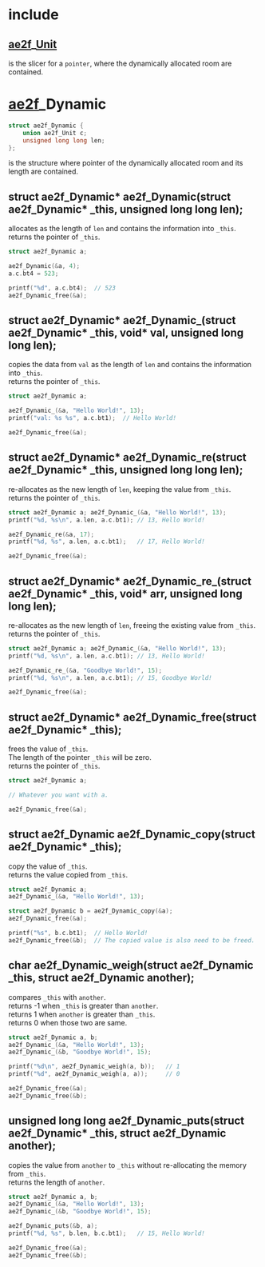 ﻿# include
## <a href="../Container.md#Unit">ae2f</a>_<a href="./Unit.md" id="_Unit">Unit</a>
is the slicer for a `pointer`, where the dynamically allocated room are contained.

# <a href="../Container.md#Dynamic">ae2f</a>_Dynamic
```c
struct ae2f_Dynamic {
	union ae2f_Unit c;
	unsigned long long len;
};
```
is the structure where pointer of the dynamically allocated room and its length are contained.

## struct ae2f_Dynamic* ae2f_Dynamic(struct ae2f_Dynamic* _this, unsigned long long len);
allocates as the length of `len` and contains the information into `_this`.  
returns the pointer of `_this`.
```c
struct ae2f_Dynamic a;

ae2f_Dynamic(&a, 4);
a.c.bt4 = 523;

printf("%d", a.c.bt4);	// 523
ae2f_Dynamic_free(&a);
```

## struct ae2f_Dynamic* ae2f_Dynamic_(struct ae2f_Dynamic* _this, void* val, unsigned long long len);
copies the data from `val` as the length of `len` and contains the information into `_this`.  
returns the pointer of `_this`.
```c
struct ae2f_Dynamic a;

ae2f_Dynamic_(&a, "Hello World!", 13);
printf("val: %s %s", a.c.bt1);	// Hello World!

ae2f_Dynamic_free(&a);
```

## struct ae2f_Dynamic* ae2f_Dynamic_re(struct ae2f_Dynamic* _this, unsigned long long len);
re-allocates as the new length of `len`, keeping the value from `_this`.  
returns the pointer of `_this`.
```c
struct ae2f_Dynamic a; ae2f_Dynamic_(&a, "Hello World!", 13);
printf("%d, %s\n", a.len, a.c.bt1);	// 13, Hello World!

ae2f_Dynamic_re(&a, 17);
printf("%d, %s", a.len, a.c.bt1);	// 17, Hello World!

ae2f_Dynamic_free(&a);
```

## struct ae2f_Dynamic* ae2f_Dynamic_re_(struct ae2f_Dynamic* _this, void* arr, unsigned long long len);
re-allocates as the new length of `len`, freeing the existing value from `_this`.  
returns the pointer of `_this`.
```c
struct ae2f_Dynamic a; ae2f_Dynamic_(&a, "Hello World!", 13);
printf("%d, %s\n", a.len, a.c.bt1);	// 13, Hello World!

ae2f_Dynamic_re_(&a, "Goodbye World!", 15);
printf("%d, %s\n", a.len, a.c.bt1); // 15, Goodbye World!

ae2f_Dynamic_free(&a);
```

## struct ae2f_Dynamic* ae2f_Dynamic_free(struct ae2f_Dynamic* _this);
frees the value of `_this`.  
The length of the pointer `_this` will be zero.  
returns the pointer of `_this`.
```c
struct ae2f_Dynamic a;

// Whatever you want with a.

ae2f_Dynamic_free(&a);
```

## struct ae2f_Dynamic ae2f_Dynamic_copy(struct ae2f_Dynamic* _this);
copy the value of `_this`.  
returns the value copied from `_this`.
```c
struct ae2f_Dynamic a;
ae2f_Dynamic_(&a, "Hello World!", 13);

struct ae2f_Dynamic b = ae2f_Dynamic_copy(&a);
ae2f_Dynamic_free(&a);

printf("%s", b.c.bt1);	// Hello World!
ae2f_Dynamic_free(&b);	// The copied value is also need to be freed.
```

## char ae2f_Dynamic_weigh(struct ae2f_Dynamic _this, struct ae2f_Dynamic another);
compares `_this` with `another`.  
returns -1 when `_this` is greater than `another`.  
returns 1 when `another` is greater than `_this`.  
returns 0 when those two are same.
```c
struct ae2f_Dynamic a, b;
ae2f_Dynamic_(&a, "Hello World!", 13);
ae2f_Dynamic_(&b, "Goodbye World!", 15);

printf("%d\n", ae2f_Dynamic_weigh(a, b));	// 1
printf("%d", ae2f_Dynamic_weigh(a, a));		// 0

ae2f_Dynamic_free(&a);
ae2f_Dynamic_free(&b);
```

## unsigned long long ae2f_Dynamic_puts(struct ae2f_Dynamic* _this, struct ae2f_Dynamic another);
copies the value from `another` to `_this` without re-allocating the memory from `_this`.  
returns the length of `another`.
```c
struct ae2f_Dynamic a, b;
ae2f_Dynamic_(&a, "Hello World!", 13);
ae2f_Dynamic_(&b, "Goodbye World!", 15);

ae2f_Dynamic_puts(&b, a);
printf("%d, %s", b.len, b.c.bt1);	// 15, Hello World!

ae2f_Dynamic_free(&a);
ae2f_Dynamic_free(&b);
```